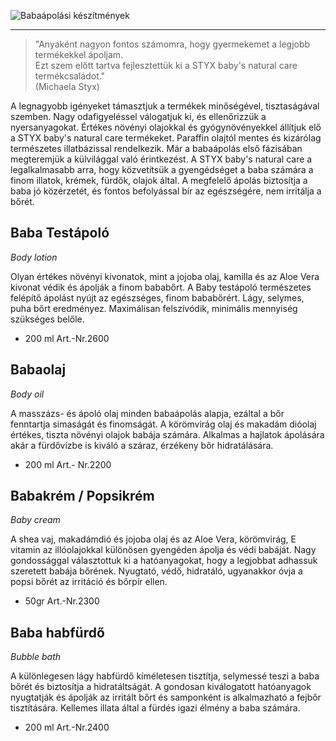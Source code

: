 ![Babaápolási készítmények](/images/cikkek/baby.jpg)

* * *
> "Anyaként nagyon fontos számomra, hogy gyermekemet a legjobb termékekkel ápoljam.  
> Ezt szem előtt tartva fejlesztettük ki a STYX baby's natural care termékcsaládot."  
> (Michaela Styx)

A legnagyobb igényeket támasztjuk a termékek minőségével, tisztaságával szemben. Nagy odafigyeléssel válogatjuk ki, és ellenőrizzük a nyersanyagokat. Értékes növényi olajokkal és gyógynövényekkel állítjuk elő a STYX baby's natural care termékeket. Paraffin olajtól mentes és kizárólag természetes illatbázissal rendelkezik. Már a babaápolás első fázisában megteremjük a külvilággal való érintkezést. A STYX baby's natural care a legalkalmasabb arra, hogy közvetítsük a gyengédséget a baba számára a finom illatok, krémek, fürdők, olajok által. A megfelelő ápolás biztosítja a baba jó közérzetét, és fontos befolyással bír az egészségére, nem irritálja a bőrét.



## Baba Testápoló

_Body lotion_

Olyan értékes növényi kivonatok, mint a jojoba olaj, kamilla és az Aloe Vera kivonat védik és ápolják a finom bababőrt. A Baby testápoló természetes felépítő ápolást nyújt az egészséges, finom bababőrért. Lágy, selymes, puha bőrt eredményez. Maximálisan felszívódik, minimális mennyiség szükséges belőle.

*   200 ml Art.-Nr.2600


## Babaolaj

_Body oil_

A masszázs- és ápoló olaj minden babaápolás alapja, ezáltal a bőr fenntartja simaságát és finomságát. A körömvirág olaj és makadám dióolaj értékes, tiszta növényi olajok babája számára. Alkalmas a hajlatok ápolására akár a fürdővízbe is kiváló a száraz, érzékeny bőr hidratálására.

*   200 ml Art.- Nr.2200


## Babakrém / Popsikrém

_Baby cream_

A shea vaj, makadámdió és jojoba olaj és az Aloe Vera, körömvirág, E vitamin az illóolajokkal különösen gyengéden ápolja és védi babáját. Nagy gondossággal választottuk ki a hatóanyagokat, hogy a legjobbat adhassuk szeretett babája bőrének. Nyugtató, védő, hidratáló, ugyanakkor óvja a popsi bőrét az irritáció és bőrpír ellen.

*   50gr Art.-Nr.2300


## Baba habfürdő

_Bubble bath_

A különlegesen lágy habfürdő kíméletesen tisztítja, selymessé teszi a baba bőrét és biztosítja a hidratáltságát. A gondosan kiválogatott hatóanyagok nyugtatják és ápolják az irritált bőrt és samponként is alkalmazható a fejbőr tisztítására. Kellemes illata által a fürdés igazi élmény a baba számára.

*   200 ml Art.-Nr.2400